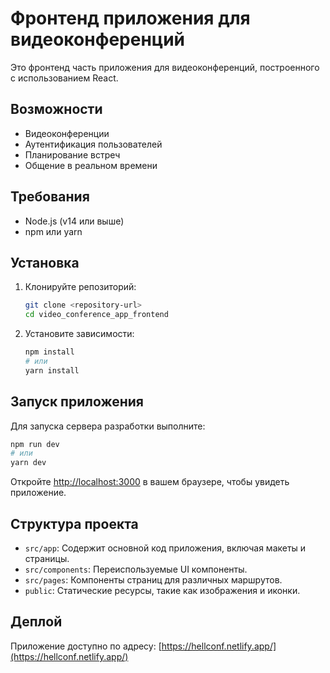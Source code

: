 # Фронтенд приложения для видеоконференций

Это фронтенд часть приложения для видеоконференций, построенного с использованием React.

## Возможности

- Видеоконференции
- Аутентификация пользователей
- Планирование встреч
- Общение в реальном времени

## Требования

- Node.js (v14 или выше)
- npm или yarn

## Установка

1. Клонируйте репозиторий:
   ```bash
   git clone <repository-url>
   cd video_conference_app_frontend
   ```

2. Установите зависимости:
   ```bash
   npm install
   # или
   yarn install
   ```

## Запуск приложения

Для запуска сервера разработки выполните:
```bash
npm run dev
# или
yarn dev
```

Откройте [http://localhost:3000](http://localhost:3000) в вашем браузере, чтобы увидеть приложение.

## Структура проекта

- `src/app`: Содержит основной код приложения, включая макеты и страницы.
- `src/components`: Переиспользуемые UI компоненты.
- `src/pages`: Компоненты страниц для различных маршрутов.
- `public`: Статические ресурсы, такие как изображения и иконки.


## Деплой

Приложение доступно по адресу: [https://hellconf.netlify.app/](https://hellconf.netlify.app/)
